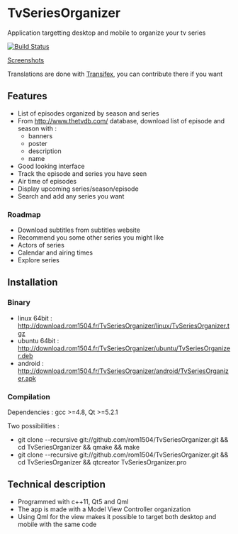 # TvSeriesOrganizer
Application targetting desktop and mobile to organize your tv series

[![Build Status](https://travis-ci.org/rom1504/TvSeriesOrganizer.png?branch=master)](https://travis-ci.org/rom1504/TvSeriesOrganizer)

[Screenshots](http://download.rom1504.fr/TvSeriesOrganizer/screenshot/screenshot.php)

Translations are done with [Transifex](https://www.transifex.com/projects/p/tvseriesorganizer/), you can contribute there if you want


## Features
 * List of episodes organized by season and series
 * From  http://www.thetvdb.com/ database, download list of episode and season with :
   * banners
   * poster
   * description
   * name
 * Good looking interface
 * Track the episode and series you have seen
 * Air time of episodes
 * Display upcoming series/season/episode
 * Search and add any series you want
 
### Roadmap
 * Download subtitles from subtitles website
 * Recommend you some other series you might like
 * Actors of series
 * Calendar and airing times
 * Explore series
 
## Installation

### Binary
 * linux 64bit : http://download.rom1504.fr/TvSeriesOrganizer/linux/TvSeriesOrganizer.tgz
 * ubuntu 64bit : http://download.rom1504.fr/TvSeriesOrganizer/ubuntu/TvSeriesOrganizer.deb
 * android : http://download.rom1504.fr/TvSeriesOrganizer/android/TvSeriesOrganizer.apk

### Compilation
Dependencies : gcc >=4.8, Qt >=5.2.1

Two possibilities :
 * git clone --recursive git://github.com/rom1504/TvSeriesOrganizer.git && cd TvSeriesOrganizer && qmake && make
 * git clone --recursive git://github.com/rom1504/TvSeriesOrganizer.git && cd TvSeriesOrganizer && qtcreator TvSeriesOrganizer.pro
 
## Technical description
 * Programmed with c++11, Qt5 and Qml
 * The app is made with a Model View Controller organization
 * Using Qml for the view makes it possible to target both desktop and mobile with the same code
